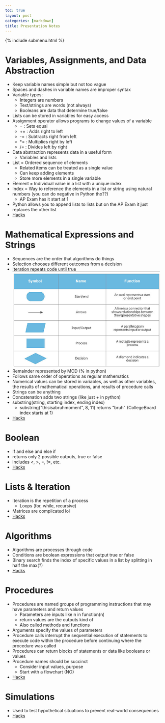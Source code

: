 ```yaml
---
toc: true
layout: post
categories: [markdown]
title: Presentation Notes
---
```


{% include submenu.html %}

# Variables, Assignments, and Data Abstraction

* Keep variable names simple but not too vague
* Spaces and dashes in variable names are improper syntax
* Variable types:
    - Integers are numbers
    - Text/strings are words (not always)
    - Booleans are data that determine true/false
* Lists can be stored in variables for easy access
* Assignment operator allows programs to change values of a variable
    - = : Sets equal
    - += : Adds right to left
    - -= : Subtracts right from left
    - *= : Multiplies right by left
    - /= : Divides left by right
* Data abstraction represents data in a useful form
    - Variables and lists
* List = Ordered sequence of elements
    - Related items can be treated as a single value
    - Can keep adding elements
    - Store more elements in a single variable
* Element = Individual value in a list with a unique index
* Index = Way to reference the elements in a list or string using natural numbers (you can do negative in Python tho??)
    - AP Exam has it start at 1
* Python allows you to append lists to lists but on the AP Exam it just replaces the other list
* <a href="{{base_url}}/CS_Swag/jupyter/vardata">Hacks</a>

# Mathematical Expressions and Strings

* Sequences are the order that algorithms do things
* Selection chooses different outcomes from a decision
* Iteration repeats code until true
![stuff](https://github.com/manigggg18/manimani/blob/master/images/12345.png?raw=true)
* Remainder represented by MOD (% in python)
* Follows same order of operations as regular mathematics
* Numerical values can be stored in variables, as well as other variables, the results of mathematical operations, and results of procedure calls
* Strings can be anything
* Concatenation adds two strings (like just + in python)
* substring(string, starting index, ending index)
    - substring("thisisabruhmoment", 8, 11) returns "bruh" (CollegeBoard index starts at 1)
* <a href="{{base_url}}/CS_Swag/jupyter/mathexpressions">Hacks</a>

# Boolean
* If and else and else if
* returns only 2 possible outputs, true or false
* includes <, >, =, !=, etc.
* <a href="{{base_url}}/CS_Swag/jupyter/booleans">Hacks</a>

# Lists & Iteration
* Iteration is the repetition of a process
    - Loops (for, while, recursive)
* Matrices are complicated lol
* <a href="{{base_url}}/CS_Swag/jupyter/iteration">Hacks</a>

# Algorithms
* Algorithms are processes through code
* Conditions are boolean expressions that output true or false
* Binary search finds the index of specific values in a list by splitting in half the max(?)
* <a href="{{base_url}}/CS_Swag/jupyter/algorithms">Hacks</a>

# Procedures
* Procedures are named groups of programming instructions that may have parameters and return values
    - Parameters are inputs like n in function(n)
    - return values are the outputs kind of
    - Also called methods and functions
* Arguments specify the values of parameters
* Procedure calls interrupt the sequential execution of statements to execute code within the procedure before continuing where the procedure was called
* Procedures can return blocks of statements or data like booleans or values
* Procedure names should be succinct
    - Consider input values, purpose
    - Start with a flowchart (NO)
* <a href="{{base_url}}/CS_Swag/jupyter/procedures">Hacks</a>

# Simulations
* Used to test hypothetical situations to prevent real-world consequences
* <a href="{{base_url}}/CS_Swag/jupyter/simulations">Hacks</a>

